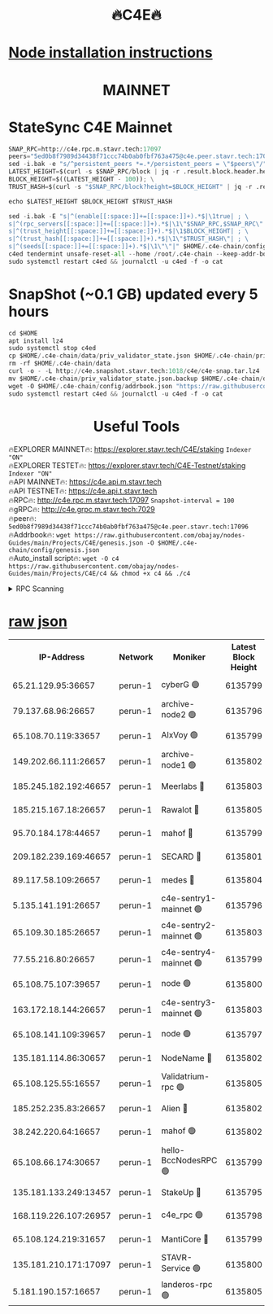 <h1 align="center"> 🔥C4E🔥</h1>

[Node installation instructions](https://github.com/obajay/nodes-Guides/tree/main/Projects/C4E)
=

<h1 align="center"> MAINNET</h1>

# StateSync C4E Mainnet
```python
SNAP_RPC=http://c4e.rpc.m.stavr.tech:17097
peers="5ed0b8f7989d34438f71ccc74b0ab0fbf763a475@c4e.peer.stavr.tech:17096"
sed -i.bak -e "s/^persistent_peers *=.*/persistent_peers = \"$peers\"/" $HOME/.c4e-chain/config/config.toml
LATEST_HEIGHT=$(curl -s $SNAP_RPC/block | jq -r .result.block.header.height); \
BLOCK_HEIGHT=$((LATEST_HEIGHT - 100)); \
TRUST_HASH=$(curl -s "$SNAP_RPC/block?height=$BLOCK_HEIGHT" | jq -r .result.block_id.hash)

echo $LATEST_HEIGHT $BLOCK_HEIGHT $TRUST_HASH

sed -i.bak -E "s|^(enable[[:space:]]+=[[:space:]]+).*$|\1true| ; \
s|^(rpc_servers[[:space:]]+=[[:space:]]+).*$|\1\"$SNAP_RPC,$SNAP_RPC\"| ; \
s|^(trust_height[[:space:]]+=[[:space:]]+).*$|\1$BLOCK_HEIGHT| ; \
s|^(trust_hash[[:space:]]+=[[:space:]]+).*$|\1\"$TRUST_HASH\"| ; \
s|^(seeds[[:space:]]+=[[:space:]]+).*$|\1\"\"|" $HOME/.c4e-chain/config/config.toml
c4ed tendermint unsafe-reset-all --home /root/.c4e-chain --keep-addr-book
sudo systemctl restart c4ed && journalctl -u c4ed -f -o cat
```
# SnapShot (~0.1 GB) updated every 5 hours
```python
cd $HOME
apt install lz4
sudo systemctl stop c4ed
cp $HOME/.c4e-chain/data/priv_validator_state.json $HOME/.c4e-chain/priv_validator_state.json.backup
rm -rf $HOME/.c4e-chain/data
curl -o - -L http://c4e.snapshot.stavr.tech:1018/c4e/c4e-snap.tar.lz4 | lz4 -c -d - | tar -x -C $HOME/.c4e-chain --strip-components 2
mv $HOME/.c4e-chain/priv_validator_state.json.backup $HOME/.c4e-chain/data/priv_validator_state.json
wget -O $HOME/.c4e-chain/config/addrbook.json "https://raw.githubusercontent.com/obajay/nodes-Guides/main/Projects/C4E/addrbook.json"
sudo systemctl restart c4ed && journalctl -u c4ed -f -o cat
```
 <h1 align="center"> Useful Tools</h1>

🔥EXPLORER MAINNET🔥:  https://explorer.stavr.tech/C4E/staking            `Indexer "ON"` \
🔥EXPLORER TESTET🔥:   https://explorer.stavr.tech/C4E-Testnet/staking     `Indexer "ON"` \
🔥API MAINNET🔥:       https://c4e.api.m.stavr.tech \
🔥API TESTNET🔥:       https://c4e.api.t.stavr.tech \
🔥RPC🔥:               http://c4e.rpc.m.stavr.tech:17097                  `Snapshot-interval = 100` \
🔥gRPC🔥:              http://c4e.grpc.m.stavr.tech:7029 \
🔥peer🔥:              `5ed0b8f7989d34438f71ccc74b0ab0fbf763a475@c4e.peer.stavr.tech:17096` \
🔥Addrbook🔥:    ```wget https://raw.githubusercontent.com/obajay/nodes-Guides/main/Projects/C4E/genesis.json -O $HOME/.c4e-chain/config/genesis.json``` \
🔥Auto_install script🔥: ```wget -O c4 https://raw.githubusercontent.com/obajay/nodes-Guides/main/Projects/C4E/c4 && chmod +x c4 && ./c4```





<details>
<summary>RPC Scanning</summary>

<h2 align="center"> We scan nodes in real time every 4 hours. And we provide the final result of RPC endpoints.
We cannot influence the operation of these nodes in any way. </h2>


```python
If Voting Power is higher than 0 --> then the Node is a validator of the network and may be subject to attack and be a potential threat to the chain.
```
```python
We marked such validators with a red symbol
```

</details>

[raw json](https://rpc-check.c4e.stavr.tech/c4e/rpc-c4e-result.json)
=



<table><tr><th>IP-Address</th><th>Network</th><th>Moniker</th><th>Latest Block Height</th><th>Earliest Block Height</th><th>Catching Up</th><th>Voting Power</th><th>Scan Time</th></tr><tr><td>65.21.129.95:36657</td><td>perun-1</td><td>cyberG 🟢</td><td>6135799</td><td>0</td><td>False</td><td>0</td><td>2023-12-04T05:33:18.165327869UTC</td></tr><tr><td>79.137.68.96:26657</td><td>perun-1</td><td>archive-node2 🟢</td><td>6135796</td><td>1</td><td>False</td><td>0</td><td>2023-12-04T05:33:00.698313469UTC</td></tr><tr><td>65.108.70.119:33657</td><td>perun-1</td><td>AlxVoy 🟢</td><td>6135799</td><td>1</td><td>False</td><td>0</td><td>2023-12-04T05:33:17.398534788UTC</td></tr><tr><td>149.202.66.111:26657</td><td>perun-1</td><td>archive-node1 🟢</td><td>6135802</td><td>1</td><td>False</td><td>0</td><td>2023-12-04T05:33:34.111058033UTC</td></tr><tr><td>185.245.182.192:46657</td><td>perun-1</td><td>Meerlabs 🔴</td><td>6135803</td><td>1051501</td><td>False</td><td>493550</td><td>2023-12-04T05:33:39.715261529UTC</td></tr><tr><td>185.215.167.18:26657</td><td>perun-1</td><td>Rawalot 🔴</td><td>6135805</td><td>1090501</td><td>False</td><td>579034</td><td>2023-12-04T05:33:52.135867474UTC</td></tr><tr><td>95.70.184.178:44657</td><td>perun-1</td><td>mahof 🔴</td><td>6135799</td><td>2342001</td><td>False</td><td>1357006</td><td>2023-12-04T05:33:16.524303937UTC</td></tr><tr><td>209.182.239.169:46657</td><td>perun-1</td><td>SECARD 🔴</td><td>6135801</td><td>2616101</td><td>False</td><td>675729</td><td>2023-12-04T05:33:31.400050275UTC</td></tr><tr><td>89.117.58.109:26657</td><td>perun-1</td><td>medes 🔴</td><td>6135804</td><td>2826001</td><td>False</td><td>471345</td><td>2023-12-04T05:33:46.947483950UTC</td></tr><tr><td>5.135.141.191:26657</td><td>perun-1</td><td>c4e-sentry1-mainnet 🟢</td><td>6135796</td><td>4267001</td><td>False</td><td>0</td><td>2023-12-04T05:33:00.366629300UTC</td></tr><tr><td>65.109.30.185:26657</td><td>perun-1</td><td>c4e-sentry2-mainnet 🟢</td><td>6135803</td><td>5186001</td><td>False</td><td>0</td><td>2023-12-04T05:33:39.340977927UTC</td></tr><tr><td>77.55.216.80:26657</td><td>perun-1</td><td>c4e-sentry4-mainnet 🟢</td><td>6135799</td><td>5187001</td><td>False</td><td>0</td><td>2023-12-04T05:33:16.962927118UTC</td></tr><tr><td>65.108.75.107:39657</td><td>perun-1</td><td>node 🟢</td><td>6135800</td><td>5198801</td><td>False</td><td>0</td><td>2023-12-04T05:33:20.608764531UTC</td></tr><tr><td>163.172.18.144:26657</td><td>perun-1</td><td>c4e-sentry3-mainnet 🟢</td><td>6135803</td><td>5286001</td><td>False</td><td>0</td><td>2023-12-04T05:33:40.395580166UTC</td></tr><tr><td>65.108.141.109:39657</td><td>perun-1</td><td>node 🟢</td><td>6135797</td><td>5303301</td><td>False</td><td>0</td><td>2023-12-04T05:33:03.109720654UTC</td></tr><tr><td>135.181.114.86:30657</td><td>perun-1</td><td>NodeName 🔴</td><td>6135802</td><td>5508301</td><td>False</td><td>333717</td><td>2023-12-04T05:33:34.443380379UTC</td></tr><tr><td>65.108.125.55:16557</td><td>perun-1</td><td>Validatrium-rpc 🟢</td><td>6135805</td><td>5551301</td><td>False</td><td>0</td><td>2023-12-04T05:33:49.345418848UTC</td></tr><tr><td>185.252.235.83:26657</td><td>perun-1</td><td>Alien 🔴</td><td>6135802</td><td>5736001</td><td>False</td><td>380508</td><td>2023-12-04T05:33:34.800049963UTC</td></tr><tr><td>38.242.220.64:16657</td><td>perun-1</td><td>mahof 🟢</td><td>6135802</td><td>5980001</td><td>False</td><td>0</td><td>2023-12-04T05:33:31.784876729UTC</td></tr><tr><td>65.108.66.174:30657</td><td>perun-1</td><td>hello-BccNodesRPC 🟢</td><td>6135799</td><td>5985401</td><td>False</td><td>0</td><td>2023-12-04T05:33:17.764772054UTC</td></tr><tr><td>135.181.133.249:13457</td><td>perun-1</td><td>StakeUp 🔴</td><td>6135795</td><td>6015001</td><td>False</td><td>1357007</td><td>2023-12-04T05:32:51.902879929UTC</td></tr><tr><td>168.119.226.107:26957</td><td>perun-1</td><td>c4e_rpc 🟢</td><td>6135798</td><td>6035798</td><td>False</td><td>0</td><td>2023-12-04T05:33:09.584760582UTC</td></tr><tr><td>65.108.124.219:31657</td><td>perun-1</td><td>MantiCore 🔴</td><td>6135799</td><td>6035799</td><td>False</td><td>837482</td><td>2023-12-04T05:33:16.094481408UTC</td></tr><tr><td>135.181.210.171:17097</td><td>perun-1</td><td>STAVR-Service 🟢</td><td>6135800</td><td>6132001</td><td>False</td><td>0</td><td>2023-12-04T05:33:22.977502199UTC</td></tr><tr><td>5.181.190.157:16657</td><td>perun-1</td><td>landeros-rpc 🟢</td><td>6135805</td><td>6134001</td><td>False</td><td>0</td><td>2023-12-04T05:33:51.733805542UTC</td></tr></table>
